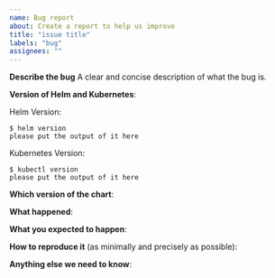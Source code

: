 ```yaml
---
name: Bug report
about: Create a report to help us improve
title: "issue title"
labels: "bug"
assignees: ""
---
```


<!-- Thanks for filing an issue!
Before hitting the button, please answer these questions.
It's helpful to search the existing GitHub issues first.
It's likely that another user has already reported the issue you're facing, or it's a known issue that we're already aware o.

Fill in as much of the template below as you can.
The more information we have the better we can help you.

Be ready for followup questions, and please respond in a timely manner.
If we can't reproduce a bug or think a feature already exists, we might close your issue.
If we're wrong, PLEASE feel free to reopen it and explain why.
-->

**Describe the bug**
A clear and concise description of what the bug is.

**Version of Helm and Kubernetes**:

Helm Version:

```console
$ helm version
please put the output of it here
```

Kubernetes Version:

```console
$ kubectl version
please put the output of it here
```

**Which version of the chart**:

**What happened**:

**What you expected to happen**:

**How to reproduce it** (as minimally and precisely as possible):

<!--
This could be something like:
values.yaml (only put values which differ from the defaults)

```
key: value
```

```
helm install my-release kong-z/name-of-chart --version version --values values.yaml
```
-->

**Anything else we need to know**:

